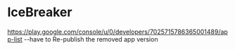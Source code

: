 # IceBreaker
https://play.google.com/console/u/0/developers/7025715786365001489/app-list
--have to Re-publish the removed app version
